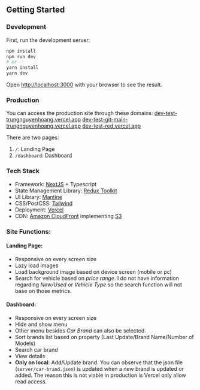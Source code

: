 ## Getting Started

### Development
First, run the development server:

```bash
npm install
npm run dev
# or
yarn install
yarn dev
```

Open [http://localhost:3000](http://localhost:3000) with your browser to see the result.

### Production
You can access the production site through these domains:
[dev-test-trungnguyenhoang.vercel.app](dev-test-trungnguyenhoang.vercel.app)
[dev-test-git-main-trungnguyenhoang.vercel.app](dev-test-git-main-trungnguyenhoang.vercel.app)
[dev-test-red.vercel.app](dev-test-red.vercel.app)

There are two pages:
1. `/`: Landing Page
2. `/dashboard`: Dashboard

### Tech Stack
- Framework: [NextJS](https://nextjs.org/) + Typescript
- State Management Library: [Redux Toolkit](https://redux-toolkit.js.org/)
- UI Library: [Mantine](https://mantine.dev/)
- CSS/PostCSS: [Tailwind](https://tailwindcss.com/)
- Deployment: [Vercel](https://vercel.com/)
- CDN: [Amazon CloudFront](https://aws.amazon.com/cloudfront/) implementing [S3](https://aws.amazon.com/s3/)


### Site Functions:
#### Landing Page:
- Responsive on every screen size
- Lazy load images
- Load background image based on device screen (mobile or pc)
- Search for vehicle based on *price range*. I do not have information regarding *New/Used* or *Vehicle Type* so the search function will not base on those metrics. 

#### Dashboard:
- Responsive on every screen size
- Hide and show menu
- Other menu besides *Car Brand* can also be selected.
- Sort brands list based on property (Last Update/Brand Name/Number of Models)
- Search car brand
- View details
- **Only on local**: Add/Update brand. You can observe that the json file (`server/car-brand.json`) is updated when a new brand is updated or added. The reason this is not viable in production is Vercel only allow read access.